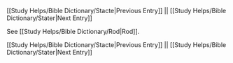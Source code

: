 [[Study Helps/Bible Dictionary/Stacte|Previous Entry]]  ||  [[Study Helps/Bible Dictionary/Stater|Next Entry]]

 See [[Study Helps/Bible Dictionary/Rod|Rod]].

[[Study Helps/Bible Dictionary/Stacte|Previous Entry]]  ||  [[Study Helps/Bible Dictionary/Stater|Next Entry]]